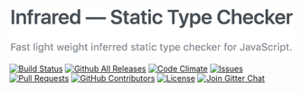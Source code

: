 <img src="./.github/header.png" />

<!-- These badges aren't configured -->
[![Build Status](https://travis-ci.org/nickzuber/needle.svg?branch=master)]()
[![Github All Releases](https://img.shields.io/github/downloads/nickzuber/needle/total.svg)]()
[![Code Climate](https://img.shields.io/codeclimate/coverage/github/nickzuber/infrared.svg)]()
[![Issues](https://img.shields.io/github/issues-raw/nickzuber/needle.svg)]()
[![Pull Requests](https://img.shields.io/github/issues-pr-raw/nickzuber/needle.svg)]()
[![GitHub Contributors](https://img.shields.io/github/contributors/nickzuber/needle.svg)]()
[![License](https://img.shields.io/badge/license-MIT%20Licence-blue.svg)]()
[![Join Gitter Chat](https://img.shields.io/badge/gitter-join%20chat%20%E2%86%92-brightgreen.svg?style=flat)](https://gitter.im/infrared-chat/Lobby?source=orgpage)

